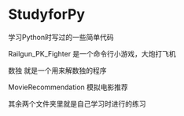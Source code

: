# StudyforPy
学习Python时写过的一些简单代码

Railgun_PK_Fighter 是一个命令行小游戏，大炮打飞机

数独 就是一个用来解数独的程序

MovieRecommendation 模拟电影推荐

其余两个文件夹里就是自己学习时进行的练习
